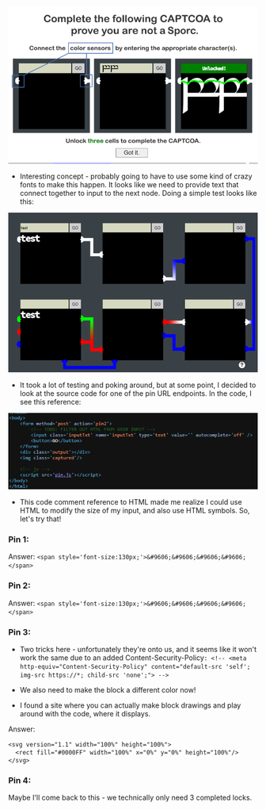 ![](../../../resources/screenshots/boriaminedoor-prompt.png)

- Interesting concept - probably going to have to use some kind of crazy fonts to make this happen. It looks like we need to provide text that connect together to input to the next node.  Doing a simple test looks like this:

![](../../../resources/screenshots/boriaminedoor-test.png)

- It took a lot of testing and poking around, but at some point, I decided to look at the source code for one of the pin URL endpoints. In the code, I see this reference:

![](../../../resources/screenshots/boriaminedoor-source.png)

- This code comment reference to HTML made me realize I could use HTML to modify the size of my input, and also use HTML symbols. So, let's try that!

### Pin 1:

Answer: `<span style='font-size:130px;'>&#9606;&#9606;&#9606;&#9606;</span>`

### Pin 2:

Answer: `<span style='font-size:130px;'>&#9606;&#9606;&#9606;&#9606;</span>`

### Pin 3:

- Two tricks here - unfortunately they're onto us, and it seems like it won't work the same due to an added Content-Security-Policy`: <!-- <meta http-equiv="Content-Security-Policy" content="default-src 'self'; img-src https://*; child-src 'none';"> -->`
- We also need to make the block a different color now!

- I found a site where you can actually make block drawings and play around with the code, where it displays.

Answer: 
```
<svg version="1.1" width="100%" height="100%">
  <rect fill="#0000FF" width="100%" x="0%" y="0%" height="100%"/>
</svg>
```

### Pin 4:

Maybe I'll come back to this - we technically only need 3 completed locks.

